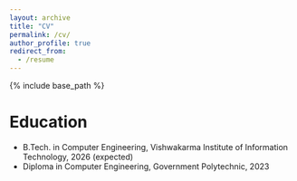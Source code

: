 ```yaml
---
layout: archive
title: "CV"
permalink: /cv/
author_profile: true
redirect_from:
  - /resume
---
```


{% include base_path %}

# Education

- B.Tech. in Computer Engineering, Vishwakarma Institute of Information Technology, 2026 (expected)
- Diploma in Computer Engineering, Government Polytechnic, 2023
